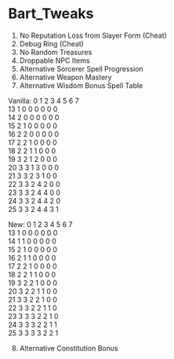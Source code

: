 # Bart_Tweaks
1. No Reputation Loss from Slayer Form (Cheat)
2. Debug Ring (Cheat)
3. No Random Treasures
4. Droppable NPC Items
5. Alternative Sorcerer Spell Progression
6. Alternative Weapon Mastery
7. Alternative Wisdom Bonus Spell Table

Vanilla:
0          1          2          3          4          5          6          7          
13         1          0          0          0          0          0          0          
14         2          0          0          0          0          0          0          
15         2          1          0          0          0          0          0          
16         2          2          0          0          0          0          0          
17         2          2          1          0          0          0          0          
18         2          2          1          1          0          0          0          
19         3          2          1          2          0          0          0          
20         3          3          1          3          0          0          0          
21         3          3          2          3          1          0          0          
22         3          3          2          4          2          0          0          
23         3          3          2          4          4          0          0          
24         3          3          2          4          4          2          0          
25         3          3          2          4          4          3          1          

New:
0          1          2          3          4          5          6          7          
13         1          0          0          0          0          0          0          
14         1          1          0          0          0          0          0          
15         2          1          0          0          0          0          0          
16         2          1          1          0          0          0          0          
17         2          2          1          0          0          0          0          
18         2          2          1          1          0          0          0          
19         3          2          2          1          0          0          0          
20         3          2          2          1          1          0          0          
21         3          3          2          2          1          0          0          
22         3          3          2          2          1          1          0          
23         3          3          3          2          2          1          0          
24         3          3          3          2          2          1          1          
25         3          3          3          3          2          2          1          

8. Alternative Constitution Bonus
